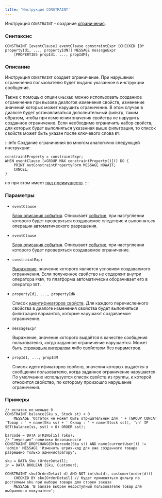 ```yaml
---
title: 'Инструкция CONSTRAINT'
---
```


Инструкция `CONSTRAINT` - создание [ограничения](Constraints.md).

### Синтаксис

```
CONSTRAINT [eventClause] eventClause constraintExpr [CHECKED [BY propertyId1, ..., propertyIdN]] MESSAGE messageExpr
    [PROPERTIES propId1, ..., propIdM];
```

### Описание

Инструкция `CONSTRAINT` создает ограничение. При нарушении ограничения пользователю будет выдано указанное в инструкции сообщение.

Также с помощью опции `CHECKED` можно использовать созданное ограничение при вызове диалогов изменения свойств, изменение значений которых может нарушить ограничение. В этом случае в диалоге будет устанавливаться дополнительный фильтр, таким образом, чтобы при изменении значения свойства не нарушить созданное ограничение. Если необходимо ограничить набор свойств, для которых будет выполняться указанная выше фильтрация, то список свойств может быть указан после ключевого слова `BY`.


:::info
Создание ограничения во многом аналогично следующей инструкции:

```lsf
constraintProperty = constraintExpr;
WHEN eventClause [=GROUP MAX constraintProperty()]() DO {
    PRINT outConstraintPropertyForm MESSAGE NOWAIT;
    CANCEL;
}
```

но при этом имеет [ряд преимуществ](Constraints.md).
:::

### Параметры

- `eventClause`

  [Блок описания события](Event_description_block.md). Описывает [событие](Events.md), при наступлении которого будет проверяться создаваемое следствие и выполняться операции автоматического разрешения.

- `eventClause`

    [Блок описания события](Event_description_block.md). Описывает [событие](Events.md), при наступлении которого будет проверяться создаваемое ограничение.

- `constraintExpr`

    [Выражение](Expression.md), значение которого является условием создаваемого ограничения. Если полученное свойство не содержит внутри оператора `PREV`, то платформа автоматически оборачивает его в оператор `SET`.

- `propertyId1, ..., propertyIdN`

    Список [идентификаторов свойств](IDs.md#propertyid). Для каждого перечисленного свойства в диалоге изменения свойства будет выполняться фильтрация вариантов, которые нарушают создаваемое ограничение.

- `messageExpr`

    Выражение, значение которого выдаётся в качестве сообщения пользователю, когда заданное ограничение нарушается. Может быть [строковым литералом](IDs.md#strliteral) либо свойством без параметров.

- `propId1, ..., propIdM`

    Список идентификаторов свойств, значения которых выдаётся в сообщении пользователю, когда заданное ограничение нарушается. По умолчанию используется список свойств из группы, к которой относится свойство, по которому произошло нарушение ограничения.

### Примеры

```lsf
// остаток не меньше 0
CONSTRAINT balance(Sku s, Stock st) < 0
    MESSAGE 'Остаток не может быть отрицательным для ' + (GROUP CONCAT 'Товар : ' + name(Sku ss) + ' Склад : ' + name(Stock sst), '\n' IF SET(balance(ss, sst) < 0) ORDER sst);

barcode = DATA STRING[15] (Sku);
// "эмуляция" политики безопасности
CONSTRAINT DROPCHANGED(barcode(Sku s)) AND name(currentUser()) != 'admin' MESSAGE 'Изменять штрих-код для уже созданного товара разрешено только администратору';

sku = DATA Sku (OrderDetail);
in = DATA BOOLEAN (Sku, Customer);

CONSTRAINT sku(OrderDetail d) AND NOT in(sku(d), customer(order(d)))
    CHECKED BY sku[OrderDetail] // будет применяться фильтр по доступным sku при выборе товара для строки заказа
    MESSAGE 'В заказе выбран недоступный пользователю товар для выбранного покупателя';
```

